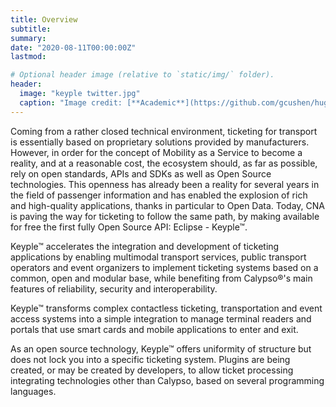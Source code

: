 ```yaml
---
title: Overview
subtitle:
summary: 
date: "2020-08-11T00:00:00Z"
lastmod:

# Optional header image (relative to `static/img/` folder).
header:
  image: "keyple twitter.jpg"
  caption: "Image credit: [**Academic**](https://github.com/gcushen/hugo-academic/)"
---
```


Coming from a rather closed technical environment, ticketing for transport is essentially based on proprietary solutions provided by manufacturers. However, in order for the concept of Mobility as a Service to become a reality, and at a reasonable cost, the ecosystem should, as far as possible, rely on open standards, APIs and SDKs as well as Open Source technologies. This openness has already been a reality for several years in the field of passenger information and has enabled the explosion of rich and high-quality applications, thanks in particular to Open Data. Today, CNA is paving the way for ticketing to follow the same path, by making available for free the first fully Open Source API: Eclipse - Keyple™.

Keyple™ accelerates the integration and development of ticketing applications by enabling multimodal transport services, public transport operators and event organizers to implement ticketing systems based on a common, open and modular base, while benefiting from Calypso®'s main features of reliability, security and interoperability.

Keyple™ transforms complex contactless ticketing, transportation and event access systems into a simple integration to manage terminal readers and portals that use smart cards and mobile applications to enter and exit.

As an open source technology, Keyple™ offers uniformity of structure but does not lock you into a specific ticketing system. Plugins are being created, or may be created by developers, to allow ticket processing integrating technologies other than Calypso, based on several programming languages.
